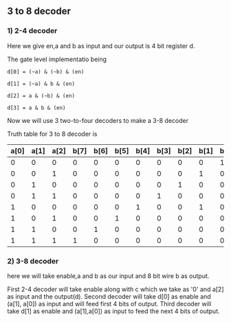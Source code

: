 ## 3 to 8 decoder

### 1) 2-4 decoder 

Here we give en,a and b as input and our output is 4 bit register d.

The gate level implementatio being
```
d[0] = (~a) & (~b) & (en)
```
```
d[1] = (~a) & b & (en)
```
```
d[2] = a & (~b) & (en)
```
```
d[3] = a & b & (en)
```

Now we will use 3 two-to-four decoders to make a 3-8 decoder

Truth table for 3 to 8 decoder is

| a[0] | a[1] | a[2] | b[7] | b[6] | b[5] | b[4] | b[3] | b[2] | b[1] | b[0] |
| ---- | ---- | ---- | ---- | ---- | ---- | ---- | ---- | ---- | ---- | ---- |
| 0    | 0    | 0    | 0    | 0    | 0    | 0    | 0    | 0    | 0    | 1    |
| 0    | 0    | 1    | 0    | 0    | 0    | 0    | 0    | 0    | 1    | 0    |
| 0    | 1    | 0    | 0    | 0    | 0    | 0    | 0    | 1    | 0    | 0    |
| 0    | 1    | 1    | 0    | 0    | 0    | 0    | 1    | 0    | 0    | 0    |
| 1    | 0    | 0    | 0    | 0    | 0    | 1    | 0    | 0    | 1    | 0    |
| 1    | 0    | 1    | 0    | 0    | 1    | 0    | 0    | 0    | 0    | 0    |
| 1    | 1    | 0    | 0    | 1    | 0    | 0    | 0    | 0    | 0    | 0    |
| 1    | 1    | 1    | 1    | 0    | 0    | 0    | 0    | 0    | 0    | 0    |

### 2) 3-8 decoder

here we will take enable,a and b as our input and 8 bit wire b as output.

First 2-4 decoder will take enable along with c which we take as '0' and a[2] as input and the output(d).
Second decoder will take d[0] as enable and (a[1], a[0]) as input and will feed first 4 bits of output.
Third decoder will take d[1] as enable and (a[1],a[0]) as input to feed the next 4 bits of output.